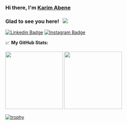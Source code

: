 ### Hi there, I'm <a href="https://www.linkedin.com/in/karim-abene-49909b130/" target="_blank">Karim Abene</a>


### Glad to see you here! &nbsp; ![](https://visitor-badge.glitch.me/badge?page_id=Kabene)
[![Linkedin Badge](https://img.shields.io/badge/-LinkedIn-0e76a8?style=flat-square&logo=Linkedin&logoColor=white)](https://linkedin.com/in/karim-abene-49909b130/)
[![Instagram Badge](https://img.shields.io/badge/-Instagram-e4405f?style=flat-square&logo=Instagram&logoColor=white)](https://instagram.com/abenekarimabene/)

📈 **My GitHub Stats:**

<p>
  <img height="180em" src="https://github-readme-stats.vercel.app/api?username=kabene&show_icons=true&hide_border=true&&count_private=true&include_all_commits=true" />
  <img height="180em" src="https://github-readme-stats.vercel.app/api/top-langs/?username=kabene&exclude_repo=KNN-Image-Classification&show_icons=true&hide_border=true&layout=compact&langs_count=8"/>
</p>

[![trophy](https://github-profile-trophy.vercel.app/?username=kabene)](https://github.com/ryo-ma/github-profile-trophy)
